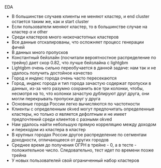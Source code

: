 EDA

* В большинстве случаев клиенты не меняют кластер, и end cluster остается таким же, как и start cluster
* Если пользователи меняют кластер, то в большинстве случае на кластер $\alpha$ и other
* Среди кластеров много низкочастотных кластеров
* Все данные отскалированы, что осложняет процесс генерации фичей
* В данных много пропусков
* Константный бейзлайн (посчитали вероятностное распределение по трейну) дает скор 0.82, что лучше бейзлайна с lightgbm
* Lightgbm очень сильно переобучается в данной задаче: нам так и не удалось получить достойное качество
* Город и индекс города очень часто пересекаются
* Город, индекс города и тип города зачастую содержат пропуски в данных, из-за чего разумно сохранить все три колонки, чтобы, несмотря на то, что колонки зачастую дублируют друг друга, они могли перекрывать пропуски друг у друга
* Основные города России легко вычисляются по частотности
* Клиенты с определенным okved могут предпочитать определенные кластеры, но только $\alpha$ является дефолтным и не имеет предпочтений среди клиентов с разными okved
* Нам удалось найти небольшую прямую корреляцию между доходом и переходом из кластера в кластер
* В крупных городах России другое распределение по сегментам доходности, отличающееся от других городов
* Среднее время до получения ОГРН в трейне - 0, а в тесте - положительное число. Следовательно, тест идет по времени позже трейна
* У новых пользователей свой ограниченный набор кластеров

